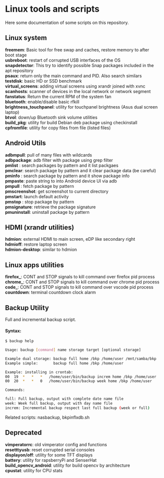 # Linux tools and scripts

Here some documentation of some scripts on this repository.

## Linux system

**freemem**: Basic tool for free swap and caches, restore memory to after boot stage  
**usbreboot**: restart of corrupted USB interfaces of the OS  
**snapdetector**: This try to identify possible Snap packages included in the apt repository  
**psaux**: return only the main command and PID. Also search similars  
**testdisk**: basic HD or SSD benchmark  
**virtual_screens**: adding virtual screens using xrandr joined with xvnc  
**scanhosts**: scanner of devices in the local network or network segment  
**fanstatus**: Return the current RPM of the system fan  
**bluetooth**: enable/disable basic rfkill  
**brightness_touchpanel**: utility for touchpanel brightness (Asus dual screen laptop)  
**btvol**: down/up Bluetooth sink volume utilities  
**build_pkg**: utility for build Debian deb package using checkinstall  
**cpfromfile**: utility for copy files from file (listed files)  

## Android Utils

**adbmpull**: pull of many files with wildcards  
**adbpackage**: adb filter with package using grep filter  
**pmlist** : search packages by pattern and it list packgaes  
**pmclear**: search package by pattern and it clear package data (be careful)  
**pminfo** : search package by pattern and it show package info  
**pmpaste**: paste string to into Android device UI via adb  
**pmpull** : fetch package by pattern  
**pmscreenshot**: get screenshot to current directory  
**pmstart**: launch default activity  
**pmstop** : stop package by pattern  
**pmsignature**: retrieve the package signature  
**pmuninstall**: uninstall package by pattern  
  
## HDMI (xrandr utilities)  
  
**hdmion**: external HDMI to main screen, eDP like secondary right  
**hdmioff**: restore laptop screen  
**hdmion-desktop**: similar to hdmion  
  
## Linux apps utilities  
  
**firefox_**: CONT and STOP signals to kill command over firefox pid process  
**chrome_**: CONT and STOP signals to kill command over chrome pid process  
**code_**: CONT and STOP signals to kill command over vscode pid process  
**countdown**: terminal countdown clock alarm  

## Backup Utility

Full and incremental backup script.

#### Syntax:

``` bash
$ backup help

Usage: backup [command] name storage target [optional storage]

Example dual storage: backup full home /bkp /home/user /mnt/samba/bkp
Example simple:       backup full home /bkp /home/user

Example: installing in crontab:
00  19  *   *   *   /home/user/bin/backup increm home /bkp /home/user
00  20  *   *   0   /home/user/bin/backup week home /bkp /home/user

Commands:

full: Full backup, output with complete date name file
week: Week full backup, output with day name file
increm: Incremental backup respect last full backup (week or full)
```

Related scripts: nasbackup, bkpinflxdb.sh

## Deprecated

**vimperatorrc**: old vimperator config and functions  
**resetttyusb**: reset corrupted serial consoles  
**displayon/off**: utility for some TFT displays  
**battery**: utility for rapsberryPi and SenserHat  
**build_opencv_android**: utility for build opencv by architecture  
**cpustat**: utility for CPU stats  
